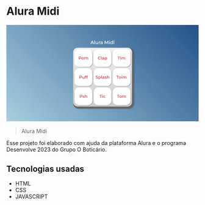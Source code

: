# Alura Midi

![preview](./images/alura-midi-navegador.jpeg)

> Alura Midi

Esse projeto foi elaborado com ajuda da plataforma  Alura e o programa Desenvolve 2023 do Grupo O Boticário.




## Tecnologias usadas

- HTML
- CSS
- JAVASCRIPT